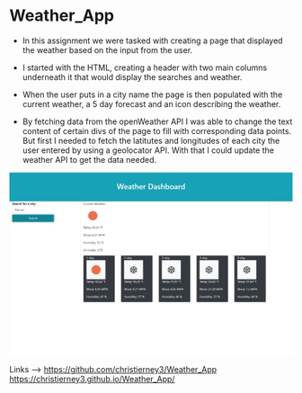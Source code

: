 # Weather_App

* In this assignment we were tasked with creating a page that displayed the weather based on the input from the user.

* I started with the HTML, creating a header with two main columns underneath it that would display the searches and weather.

* When the user puts in a city name the page is then populated with the current weather, a 5 day forecast and an icon describing the weather. 

* By fetching data from the openWeather API I was able to change the text content of certain divs of the page to fill with corresponding data points. But first I needed to fetch the latitutes and longitudes of each city the user entered by using a geolocator API. With that I could update the weather API to get the data needed.

![Screenshot](./assetts/images/weather_ss.JPG)

Links --> https://github.com/christierney3/Weather_App
          https://christierney3.github.io/Weather_App/

